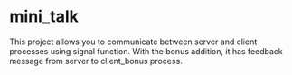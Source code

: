 # mini_talk
This project allows you to communicate between server and client processes using signal function. With the bonus addition, it has feedback message from server to client_bonus process.
